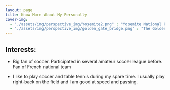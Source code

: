 ```yaml
---
layout: page
title: Know More About My Personally 
cover-img: 
  - "./assets/img/perspective_img/Yosemite2.png" : "Yosemite National Park , Jun 2016"
  - "./assets/img/perspective_img/golden_gate_bridge.png" : "The Golden Gate Bridge @San Francisco, May 2017"
---
```



## Interests:
* Big fan of soccer. Participated in several amateur soccer league before. Fan of French national team

* <p style="text-align: justify"> I like to play soccer and table tennis during my spare time. I usually play right-back on the field and I am good at speed and passing. </p>
 
